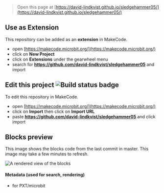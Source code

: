 
> Open this page at [https://david-lindkvist.github.io/sledgehammer05/](https://david-lindkvist.github.io/sledgehammer05/)

## Use as Extension

This repository can be added as an **extension** in MakeCode.

* open [https://makecode.microbit.org/](https://makecode.microbit.org/)
* click on **New Project**
* click on **Extensions** under the gearwheel menu
* search for **https://github.com/david-lindkvist/sledgehammer05** and import

## Edit this project ![Build status badge](https://github.com/david-lindkvist/sledgehammer05/workflows/MakeCode/badge.svg)

To edit this repository in MakeCode.

* open [https://makecode.microbit.org/](https://makecode.microbit.org/)
* click on **Import** then click on **Import URL**
* paste **https://github.com/david-lindkvist/sledgehammer05** and click import

## Blocks preview

This image shows the blocks code from the last commit in master.
This image may take a few minutes to refresh.

![A rendered view of the blocks](https://github.com/david-lindkvist/sledgehammer05/raw/master/.github/makecode/blocks.png)

#### Metadata (used for search, rendering)

* for PXT/microbit
<script src="https://makecode.com/gh-pages-embed.js"></script><script>makeCodeRender("{{ site.makecode.home_url }}", "{{ site.github.owner_name }}/{{ site.github.repository_name }}");</script>
